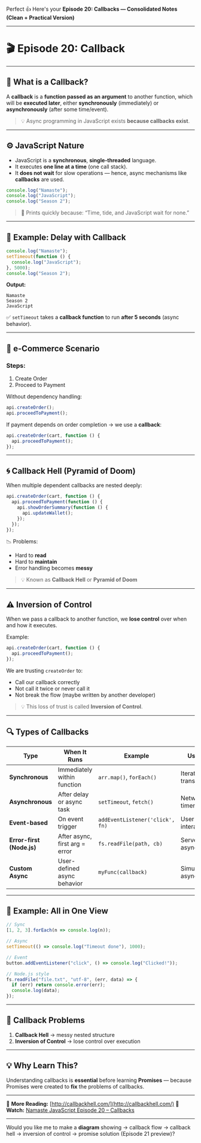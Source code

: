 Perfect 👍 Here's your **Episode 20: Callbacks — Consolidated Notes (Clean + Practical Version)**

---

# 🎬 **Episode 20: Callback**

---

## 🔹 What is a Callback?

A **callback** is a **function passed as an argument** to another function, which will be **executed later**, either **synchronously** (immediately) or **asynchronously** (after some time/event).

> 💡 Async programming in JavaScript exists **because callbacks exist**.

---

## ⚙️ JavaScript Nature

* JavaScript is a **synchronous**, **single-threaded** language.
* It executes **one line at a time** (one call stack).
* It **does not wait** for slow operations — hence, async mechanisms like **callbacks** are used.

```js
console.log("Namaste");
console.log("JavaScript");
console.log("Season 2");
```

> 🧠 Prints quickly because:
> “Time, tide, and JavaScript wait for none.”

---

## 🔸 Example: Delay with Callback

```js
console.log("Namaste");
setTimeout(function () {
  console.log("JavaScript");
}, 5000);
console.log("Season 2");
```

**Output:**

```
Namaste
Season 2
JavaScript
```

✅ `setTimeout` takes a **callback function** to run **after 5 seconds** (async behavior).

---

## 🛒 **e-Commerce Scenario**

### Steps:

1. Create Order
2. Proceed to Payment

Without dependency handling:

```js
api.createOrder();
api.proceedToPayment();
```

If payment depends on order completion → we use a **callback**:

```js
api.createOrder(cart, function () {
  api.proceedToPayment();
});
```

---

## 🌀 **Callback Hell (Pyramid of Doom)**

When multiple dependent callbacks are nested deeply:

```js
api.createOrder(cart, function () {
  api.proceedToPayment(function () {
    api.showOrderSummary(function () {
      api.updateWallet();
    });
  });
});
```

📉 Problems:

* Hard to **read**
* Hard to **maintain**
* Error handling becomes **messy**

> 💡 Known as **Callback Hell** or **Pyramid of Doom**

---

## ⚠️ **Inversion of Control**

When we pass a callback to another function, we **lose control** over when and how it executes.

Example:

```js
api.createOrder(cart, function () {
  api.proceedToPayment();
});
```

We are trusting `createOrder` to:

* Call our callback correctly
* Not call it twice or never call it
* Not break the flow (maybe written by another developer)

> 💡 This loss of trust is called **Inversion of Control**.

---

## 🔍 **Types of Callbacks**

| Type                      | When It Runs                   | Example                         | Use Case                  |
| ------------------------- | ------------------------------ | ------------------------------- | ------------------------- |
| **Synchronous**           | Immediately within function    | `arr.map()`, `forEach()`        | Iteration, transformation |
| **Asynchronous**          | After delay or async task      | `setTimeout`, `fetch()`         | Network calls, timers     |
| **Event-based**           | On event trigger               | `addEventListener('click', fn)` | User interaction          |
| **Error-first (Node.js)** | After async, first arg = error | `fs.readFile(path, cb)`         | Server-side async ops     |
| **Custom Async**          | User-defined async behavior    | `myFunc(callback)`              | Simulating async flow     |

---

## 🧩 Example: All in One View

```js
// Sync
[1, 2, 3].forEach(n => console.log(n));

// Async
setTimeout(() => console.log("Timeout done"), 1000);

// Event
button.addEventListener("click", () => console.log("Clicked!"));

// Node.js style
fs.readFile("file.txt", "utf-8", (err, data) => {
  if (err) return console.error(err);
  console.log(data);
});
```

---

## 🚨 Callback Problems

1. **Callback Hell** → messy nested structure
2. **Inversion of Control** → lose control over execution

---

## 💡 Why Learn This?

Understanding callbacks is **essential** before learning **Promises** —
because Promises were created to **fix** the problems of callbacks.

---

📖 **More Reading:** [http://callbackhell.com/](http://callbackhell.com/)
🎥 **Watch:** [Namaste JavaScript Episode 20 – Callbacks](https://www.youtube.com/watch?v=yEKtJGha3yM)

---

Would you like me to make a **diagram** showing
→ callback flow → callback hell → inversion of control → promise solution (Episode 21 preview)?
